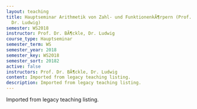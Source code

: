 ```yaml
---
layout: teaching
title: Hauptseminar Arithmetik von Zahl- und FunktionenkÃ¶rpern (Prof. Dr. BÃ¶ckle,
  Dr. Ludwig)
semester: WS2018
instructor: Prof. Dr. BÃ¶ckle, Dr. Ludwig
course_type: Hauptseminar
semester_term: WS
semester_year: 2018
semester_key: WS2018
semester_sort: 20182
active: false
instructors: Prof. Dr. BÃ¶ckle, Dr. Ludwig
content: Imported from legacy teaching listing.
description: Imported from legacy teaching listing.
---
```

Imported from legacy teaching listing.
